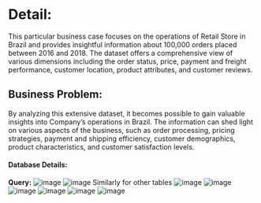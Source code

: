 # Detail:
This particular business case focuses on the operations of Retail Store in Brazil and provides insightful information about 100,000 orders placed between 2016 and 2018. The dataset offers a comprehensive view of various dimensions including the order status, price, payment and freight performance, customer location, product attributes, and customer reviews.

## Business Problem:
By analyzing this extensive dataset, it becomes possible to gain valuable insights into Company’s operations in Brazil. The information can shed light on various aspects of the business, such as order processing, pricing strategies, payment and shipping efficiency, customer demographics, product characteristics, and customer satisfaction levels.

#### Database Details:
**Query:**
![image](https://github.com/IshanSarkar/Portfolio/assets/160044904/07bd3088-4175-4625-9221-b233f0041cb7)
![image](https://github.com/IshanSarkar/Portfolio/assets/160044904/72d5283d-dfd6-4cfd-b1cf-62635d5ac2c9)
Similarly for other tables
![image](https://github.com/IshanSarkar/Portfolio/assets/160044904/baf0afae-6562-4a65-814f-30bc53a6f680)
![image](https://github.com/IshanSarkar/Portfolio/assets/160044904/c048ea9c-50e0-4a57-9330-4b6db06eaa69)
![image](https://github.com/IshanSarkar/Portfolio/assets/160044904/ad6784df-deae-4a2c-b68d-ee07b39ef74f)
![image](https://github.com/IshanSarkar/Portfolio/assets/160044904/3f0e403a-2e64-4865-9035-281606a4b2f4)
![image](https://github.com/IshanSarkar/Portfolio/assets/160044904/b22fdd75-b060-44a3-8c8e-0ae3c7af6972)
![image](https://github.com/IshanSarkar/Portfolio/assets/160044904/bf676bda-cf17-4838-be77-4aff1221c25f)


